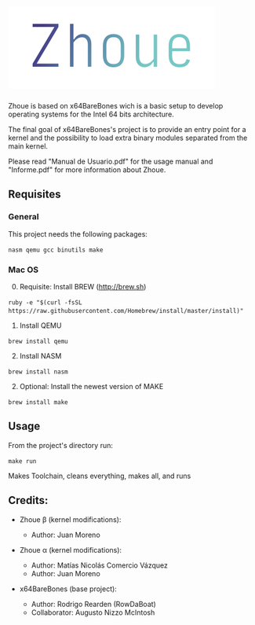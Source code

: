 # ![Zhoue Logo](/Docs/logo.png)

Zhoue is based on x64BareBones wich is a basic setup to develop operating systems for the Intel 64 bits architecture.

The final goal of x64BareBones's project is to provide an entry point for a kernel and the possibility to load extra binary modules separated from the main kernel.

Please read "Manual de Usuario.pdf" for the usage manual and "Informe.pdf" for more information about Zhoue.

## Requisites

### General

This project needs the following packages:

`nasm qemu gcc binutils make`

### Mac OS

0) Requisite: Install BREW (http://brew.sh)

`ruby -e "$(curl -fsSL https://raw.githubusercontent.com/Homebrew/install/master/install)"`

1) Install QEMU

`brew install qemu`

2) Install NASM

`brew install nasm`

2) Optional: Install the newest version of MAKE

`brew install make`

## Usage

From the project's directory run:

`make run`

Makes Toolchain, cleans everything, makes all, and runs

## Credits:

- Zhoue β (kernel modifications): 
	- Author: Juan Moreno

- Zhoue α (kernel modifications): 
	- Author: Matías Nicolás Comercio Vázquez 
	- Author: Juan Moreno

- x64BareBones (base project): 
	- Author: Rodrigo Rearden (RowDaBoat) 
	- Collaborator: Augusto Nizzo McIntosh
